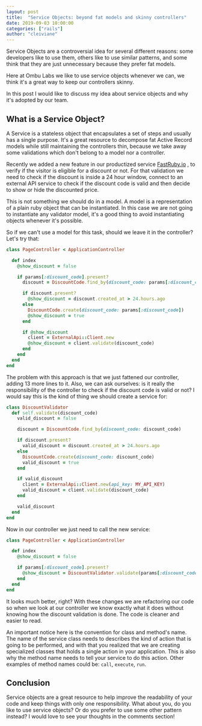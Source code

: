 ```yaml
---
layout: post
title:  "Service Objects: beyond fat models and skinny controllers"
date: 2019-09-03 10:00:00
categories: ["rails"]
author: "cleiviane"
---
```


Service Objects are a controversial idea for several different reasons: some developers like to use them, others like to use similar patterns, and some think that they are just unnecessary because they prefer fat models.  

Here at Ombu Labs we like to use service objects whenever we can, we think it's a great way to keep our controllers skinny.

In this post I would like to discuss my idea about service objects and why it's adopted by our team.

<!--more-->

## What is a Service Object?

A Service is a stateless object that encapsulates a set of steps and usually has a single purpose. It's a great resource to decompose fat Active Record models while still maintaining the controllers thin, because we take away some validations which don't belong to a model nor a controller.  

Recently we added a new feature in our productized service [FastRuby.io](https://fastruby.io) , to verify if the visitor is eligible for a discount or not. For that validation we need to check if the discount is inside a 24 hour window, connect to an external API service to check if the discount code is valid and then decide to show or hide the discounted price.

This is not something we should do in a model. A model is a representation of a plain ruby object that can be instantiated. In this case we are not going to instantiate any validator model, it's a good thing to avoid instantiating objects whenever it's possible.

So if we can't use a model for this task, should we leave it in the controller? Let's try that:

```ruby
class PageController < ApplicationController

  def index
    @show_discount = false

    if params[:discount_code].present?
      discount = DiscountCode.find_by(discount_code: params[:discount_code])

      if discount.present?
        @show_discount = discount.created_at > 24.hours.ago
      else
        DiscountCode.create(discount_code: params[:discount_code])
        @show_discount = true
      end

      if @show_discount
        client = ExternalApi::Client.new
        @show_discount = client.validate(discount_code)
      end
    end
  end
end
```

The problem with this approach is that we just fattened our controller, adding 13 more lines to it. Also, we can ask ourselves: is it really the responsibility of the controller to check if the discount code is valid or not? I would say this is the kind of thing we should create a service for:

```ruby
class DiscountValidator
  def self.validate(discount_code)
    valid_discount = false

    discount = DiscountCode.find_by(discount_code: discount_code)

    if discount.present?
      valid_discount = discount.created_at > 24.hours.ago
    else
      DiscountCode.create(discount_code: discount_code)
      valid_discount = true
    end

    if valid_discount
      client = ExternalApi::Client.new(api_key: MY_API_KEY)
      valid_discount = client.validate(discount_code)
    end

    valid_discount
  end
end
```

Now in our controller we just need to call the new service:

```ruby
class PageController < ApplicationController

  def index
    @show_discount = false

    if params[:discount_code].present?
      @show_discount = DiscountValidator.validate(params[:discount_code])
    end
  end
end
```

It looks much better, right? With these changes we are refactoring our code so when we look at our controller we know exactly what it does without knowing how the discount validation is done. The code is cleaner and easier to read.

An important notice here is the convention for class and method's name. The name of the service class needs to describes the kind of action that is going to be performed, and with that you realized that we are creating specialized classes that holds a single action in your application. This is also why the method name needs to tell your service to do this action. Other examples of method names could be: `call`, `execute`, `run`.


## Conclusion

Service objects are a great resource to help improve the readability of your code and keep things with only one responsibility.  What about you, do you like to use service objects? Or do you prefer to use some other pattern instead? I would love to see your thoughts in the comments section!

